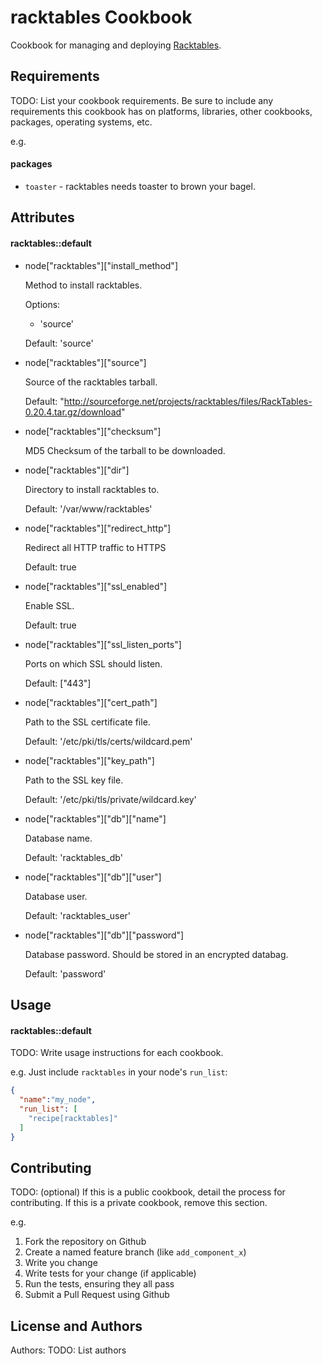 racktables Cookbook
===================
Cookbook for managing and deploying [Racktables](http://racktables.org/).


Requirements
------------
TODO: List your cookbook requirements. Be sure to include any
requirements this cookbook has on platforms, libraries, other cookbooks,
packages, operating systems, etc.

e.g.
#### packages
- `toaster` - racktables needs toaster to brown your bagel.

Attributes
----------

#### racktables::default

* node["racktables"]["install_method"]

  Method to install racktables.

  Options:
    * 'source'

  Default: 'source'

* node["racktables"]["source"]

  Source of the racktables tarball.

  Default: "http://sourceforge.net/projects/racktables/files/RackTables-0.20.4.tar.gz/download"

* node["racktables"]["checksum"]

  MD5 Checksum of the tarball to be downloaded.

* node["racktables"]["dir"]

  Directory to install racktables to.

  Default: '/var/www/racktables'

* node["racktables"]["redirect_http"] 

  Redirect all HTTP traffic to HTTPS

  Default: true

* node["racktables"]["ssl_enabled"]

  Enable SSL.

  Default: true

* node["racktables"]["ssl_listen_ports"]

  Ports on which SSL should listen.

  Default: ["443"]

* node["racktables"]["cert_path"] 
  
  Path to the SSL certificate file.

  Default: '/etc/pki/tls/certs/wildcard.pem'

* node["racktables"]["key_path"]
  
  Path to the SSL key file.

  Default: '/etc/pki/tls/private/wildcard.key'

* node["racktables"]["db"]["name"]

  Database name.

  Default: 'racktables\_db'

* node["racktables"]["db"]["user"]

  Database user.

  Default: 'racktables\_user'

* node["racktables"]["db"]["password"]

  Database password. Should be stored in an encrypted databag.

  Default: 'password'

Usage
-----
#### racktables::default
TODO: Write usage instructions for each cookbook.

e.g.
Just include `racktables` in your node's `run_list`:

```json
{
  "name":"my_node",
  "run_list": [
    "recipe[racktables]"
  ]
}
```

Contributing
------------
TODO: (optional) If this is a public cookbook, detail the process for
contributing. If this is a private cookbook, remove this section.

e.g.
1. Fork the repository on Github
2. Create a named feature branch (like `add_component_x`)
3. Write you change
4. Write tests for your change (if applicable)
5. Run the tests, ensuring they all pass
6. Submit a Pull Request using Github

License and Authors
-------------------
Authors: TODO: List authors
